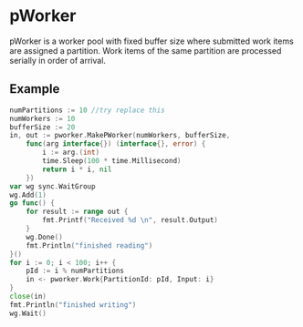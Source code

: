 # pWorker
pWorker is a worker pool with fixed buffer size where submitted work items are assigned a partition.
Work items of the same partition are processed serially in order of arrival.

## Example
```go
numPartitions := 10 //try replace this
numWorkers := 10
bufferSize := 20
in, out := pworker.MakePWorker(numWorkers, bufferSize,
    func(arg interface{}) (interface{}, error) {
        i := arg.(int)
        time.Sleep(100 * time.Millisecond)
        return i * i, nil
    })
var wg sync.WaitGroup
wg.Add(1)
go func() {
    for result := range out {
        fmt.Printf("Received %d \n", result.Output)
    }
    wg.Done()
    fmt.Println("finished reading")
}()
for i := 0; i < 100; i++ {
    pId := i % numPartitions
    in <- pworker.Work{PartitionId: pId, Input: i}
}
close(in)
fmt.Println("finished writing")
wg.Wait()
```
  
